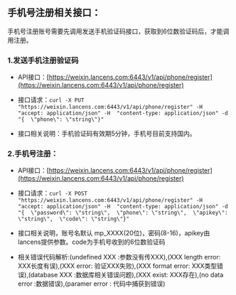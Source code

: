 ## 手机号注册相关接口：

手机号注册账号需要先调用发送手机验证码接口，获取到6位数验证码后，才能调用注册。

### 1.发送手机注册验证码

* API接口：[https://weixin.lancens.com:6443/v1/api/phone/register](https://weixin.lancens.com:6443/v1/api/phone/register)

* 接口请求：`curl -X PUT "https://weixin.lancens.com:6443/v1/api/phone/register" -H  "accept: application/json" -H  "content-type: application/json" -d "{  \"phone\": \"string\"}"`

* 接口相关说明：手机验证码有效期5分钟，手机号目前支持国内。

### 2.手机号注册：

* API接口：[https://weixin.lancens.com:6443/v1/api/phone/register](https://weixin.lancens.com:6443/v1/api/phone/register)

* 接口请求：`curl -X POST "https://weixin.lancens.com:6443/v1/api/phone/register" -H  "accept: application/json" -H  "content-type: application/json" -d "{  \"password\": \"string\",  \"phone\": \"string\",  \"apikey\": \"string\",  \"code\": \"string\"}"`

* 接口相关说明，账号名默认 mp\_XXXX\(20位\)，密码\(8-16\)，apikey由lancens提供参数。code为手机号收到的6位数验证码

* 相关错误代码解析:\(undefined XXX :参数没有传XXX\),\(XXX length error: XXX长度有误\),\(XXX error: 验证XXX失败\),\(XXX format error: XXX类型错误\),\(database XXX :数据库相关错误问题\),\(XXX exist: XXX存在\),\(no data error :数据错误\),\(paramer error : 代码中捕获到错误\)



